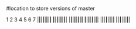 #location to store versions of master

  1  2  3  4  5  6  7
|__|__|__|__|__|__|__|
|__|__|__|__|__|__|__|
|__|__|__|__|__|__|__|
|__|__|__|__|__|__|__|
|__|__|__|__|__|__|__|
|__|__|__|__|__|__|__|
